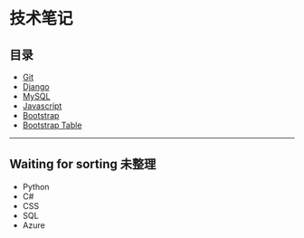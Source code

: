 # 技术笔记

## 目录
- [Git](./git/git_index.md)
- [Django](./django/django_index.md)
- [MySQL](./mysql/mysql_index.md)
- [Javascript](./javascript/js_index.md)
- [Bootstrap](./bootstrap/bootstrap_index.md)
- [Bootstrap Table](./bootstrap_table/bootstrap_table_index.md)

***

## Waiting for sorting 未整理

- Python
- C#
- CSS
- SQL
- Azure